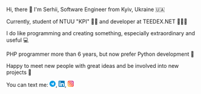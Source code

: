 Hi, there 👋 I'm Serhii, Software Engineer from Kyiv, Ukraine 🇺🇦

Currently, student of NTUU "KPI" 🧑‍🎓 and developer at TEEDEX.NET 🧑🏻‍💻

I do like programming and creating something, especially extraordinary and useful 💻

PHP programmer more than 6 years, but now prefer Python development 🐍

Happy to meet new people with great ideas and be involved into new projects 🎉

You can text me: [![Telegram](telegram.png)](https://t.me/shidenko), [![LinkedIn](linkedin.png)](https://www.linkedin.com/in/shidenko/), [![Instagram](instagram.png)](https://www.instagram.com/s.hidenko/)
